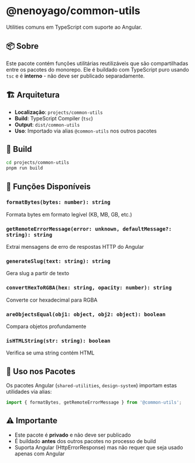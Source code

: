 # @nenoyago/common-utils

Utilities comuns em TypeScript com suporte ao Angular.

## 📦 Sobre

Este pacote contém funções utilitárias reutilizáveis que são compartilhadas entre os pacotes do monorepo. 
Ele é buildado com TypeScript puro usando `tsc` e é **interno** - não deve ser publicado separadamente.

## 🏗️ Arquitetura

- **Localização**: `projects/common-utils`
- **Build**: TypeScript Compiler (`tsc`)
- **Output**: `dist/common-utils`
- **Uso**: Importado via alias `@common-utils` nos outros pacotes

## 🚀 Build

```bash
cd projects/common-utils
pnpm run build
```

## 📝 Funções Disponíveis

### `formatBytes(bytes: number): string`
Formata bytes em formato legível (KB, MB, GB, etc.)

### `getRemoteErrorMessage(error: unknown, defaultMessage?: string): string`
Extrai mensagens de erro de respostas HTTP do Angular

### `generateSlug(text: string): string`
Gera slug a partir de texto

### `convertHexToRGBA(hex: string, opacity: number): string`
Converte cor hexadecimal para RGBA

### `areObjectsEqual(obj1: object, obj2: object): boolean`
Compara objetos profundamente

### `isHTMLString(str: string): boolean`
Verifica se uma string contém HTML

## 🔗 Uso nos Pacotes

Os pacotes Angular (`shared-utilities`, `design-system`) importam estas utilidades via alias:

```typescript
import { formatBytes, getRemoteErrorMessage } from '@common-utils';
```

## ⚠️ Importante

- Este pacote é **privado** e não deve ser publicado
- É buildado **antes** dos outros pacotes no processo de build
- Suporta Angular (HttpErrorResponse) mas não requer que seja usado apenas com Angular
